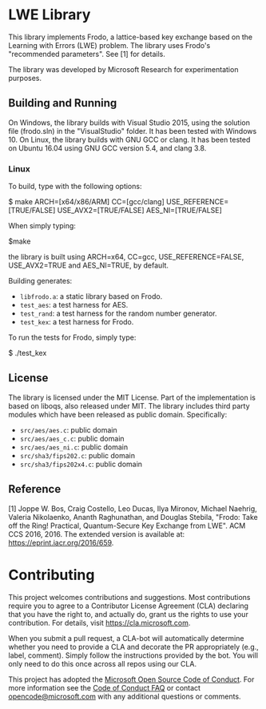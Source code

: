 LWE Library
===========

This library implements Frodo, a lattice-based key exchange based on the Learning with Errors (LWE) problem.
The library uses Frodo's "recommended parameters". See [1] for details.

The library was developed by Microsoft Research for experimentation purposes.

Building and Running
--------------------

On Windows, the library builds with Visual Studio 2015, using the solution file (frodo.sln) in the "VisualStudio" folder. It has been tested with Windows 10.
On Linux, the library builds with GNU GCC or clang. It has been tested on Ubuntu 16.04 using GNU GCC version 5.4, and clang 3.8.

### Linux

To build, type with the following options:

$ make ARCH=[x64/x86/ARM] CC=[gcc/clang] USE_REFERENCE=[TRUE/FALSE] USE_AVX2=[TRUE/FALSE] AES_NI=[TRUE/FALSE]

When simply typing:

$make

the library is built using ARCH=x64, CC=gcc, USE_REFERENCE=FALSE, USE_AVX2=TRUE and AES_NI=TRUE, by default.

Building generates:

- `libfrodo.a`: a static library based on Frodo.
- `test_aes`: a test harness for AES.
- `test_rand`: a test harness for the random number generator.
- `test_kex`: a test harness for Frodo. 

To run the tests for Frodo, simply type:

$ ./test_kex

License
-------

The library is licensed under the MIT License. Part of the implementation is based on liboqs, also released under MIT. 
The library includes third party modules which have been released as public domain. Specifically:

- `src/aes/aes.c`: public domain
- `src/aes/aes_c.c`: public domain
- `src/aes/aes_ni.c`: public domain
- `src/sha3/fips202.c`: public domain
- `src/sha3/fips202x4.c`: public domain

Reference
---------
[1] Joppe W. Bos, Craig Costello, Leo Ducas, Ilya Mironov, Michael Naehrig, Valeria Nikolaenko, Ananth Raghunathan, and Douglas Stebila, "Frodo: Take off the Ring! Practical, Quantum-Secure Key Exchange from LWE".
ACM CCS 2016, 2016. The extended version is available at: https://eprint.iacr.org/2016/659.

# Contributing

This project welcomes contributions and suggestions.  Most contributions require you to agree to a
Contributor License Agreement (CLA) declaring that you have the right to, and actually do, grant us
the rights to use your contribution. For details, visit https://cla.microsoft.com.

When you submit a pull request, a CLA-bot will automatically determine whether you need to provide
a CLA and decorate the PR appropriately (e.g., label, comment). Simply follow the instructions
provided by the bot. You will only need to do this once across all repos using our CLA.

This project has adopted the [Microsoft Open Source Code of Conduct](https://opensource.microsoft.com/codeofconduct/).
For more information see the [Code of Conduct FAQ](https://opensource.microsoft.com/codeofconduct/faq/) or
contact [opencode@microsoft.com](mailto:opencode@microsoft.com) with any additional questions or comments.
